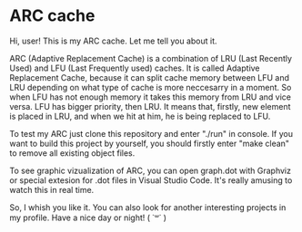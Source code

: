 # ARC cache
Hi, user! This is my ARC cache. Let me tell you about it. 

ARC (Adaptive Replacement Cache) is a combination of LRU (Last Recently Used) and LFU (Last Frequently used) caches.
It is called Adaptive Replacement Cache, because it can split cache memory between LFU and LRU depending on what type of cache is more neccesarry in a moment.
So when LFU has not enough memory it takes this memory from LRU and vice versa. LFU has bigger priority, then LRU. It means that, firstly, new element is placed 
in LRU, and when we hit at him, he is being replaced to LFU. 

To test my ARC just clone this repository and enter "./run" in console. If you want to build this project by yourself, you should firstly enter "make clean" to remove all existing object files.

To see graphic vizualization of ARC, you can open graph.dot with Graphviz or special extesion for .dot files in Visual Studio Code.
It's really amusing to watch this in real time.

So, I whish you like it. You can also look for another interesting projects in my profile.
Have a nice day or night! ( ˙꒳˙ )
